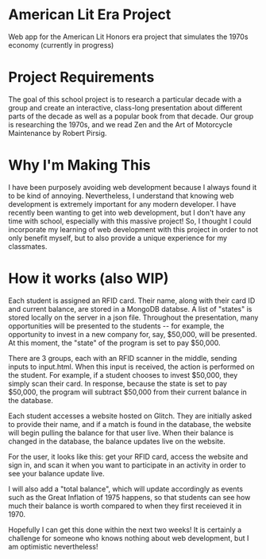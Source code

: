 # American Lit Era Project
Web app for the American Lit Honors era project that simulates the 1970s economy (currently in progress)

# Project Requirements
The goal of this school project is to research a particular decade with a group and create an interactive, class-long presentation about different parts of the decade as well as a popular book from that decade. Our group is researching the 1970s, and we read Zen and the Art of Motorcycle Maintenance by Robert Pirsig.

# Why I'm Making This
I have been purposely avoiding web development because I always found it to be kind of annoying. Nevertheless, I understand that knowing web development is extremely important for any modern developer. I have recently been wanting to get into web development, but I don't have any time with school, especially with this massive project! So, I thought I could incorporate my learning of web development with this project in order to not only benefit myself, but to also provide a unique experience for my classmates.

# How it works (also WIP)
Each student is assigned an RFID card. Their name, along with their card ID and current balance, are stored in a MongoDB databse. A list of "states" is stored locally on the server in a json file. Throughout the presentation, many opportunities will be presented to the students -- for example, the opportunity to invest in a new company for, say, $50,000, will be presented. At this moment, the "state" of the program is set to pay $50,000.

There are 3 groups, each with an RFID scanner in the middle, sending inputs to input.html. When this input is received, the action is performed on the student. For example, if a student chooses to invest $50,000, they simply scan their card. In response, because the state is set to pay $50,000, the program will subtract $50,000 from their current balance in the database.

Each student accesses a website hosted on Glitch. They are initially asked to provide their name, and if a match is found in the database, the website will begin pulling the balance for that user live. When their balance is changed in the database, the balance updates live on the website.

For the user, it looks like this: get your RFID card, access the website and sign in, and scan it when you want to participate in an activity in order to see your balance update live.

I will also add a "total balance", which will update accordingly as events such as the Great Inflation of 1975 happens, so that students can see how much their balance is worth compared to when they first receieved it in 1970.

Hopefully I can get this done within the next two weeks! It is certainly a challenge for someone who knows nothing about web development, but I am optimistic nevertheless!
